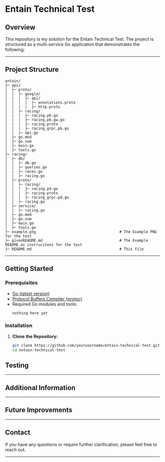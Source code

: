# Entain Technical Test

## Overview

This repository is my solution for the Entain Technical Test. The project is structured as a multi-service Go application that demonstrates the following:

---

## Project Structure

```
entain/
├─ api/                   
│  ├─ proto/
│  |  ├─ google/
│  |  |  ├─ api/
│  |  |  |  ├─ annotations.proto
│  |  |  |  ├─ http.proto
│  |  ├─ racing/
│  |  |  ├─ racing.pb.go
│  |  |  ├─ racing.pb.gw.go
│  |  |  ├─ racing.proto
│  |  |  ├─ racing_grpc.pb.go
│  |  ├─ api.go
│  ├─ go.mod
│  ├─ go.sum
│  ├─ main.go
│  ├─ tools.go
├─ racing/                
│  ├─ db/
│  |  ├─ db.go
│  |  ├─ queries.go
│  |  ├─ races.go
│  |  ├─ racing.go                
│  ├─ proto/
│  |  ├─ racing/
│  |  |  ├─ racing.pd.go
│  |  |  ├─ racing.proto
│  |  |  ├─ racing_grpc.pd.go
│  |  ├─ racing.go           
│  ├─ service/
│  |  ├─ racing.go
│  ├─ go.mod
│  ├─ go.sum      
│  ├─ main.go
│  ├─ tools.go            
├─ example.png                                      # The Example PNG for the test
├─ givenREADME.md                                   # The Example README as instrucitons for the test      
├─ README.md                                        # This file
```

---

## Getting Started

### Prerequisites

- [Go (latest version)](https://golang.org/doc/install)
- [Protocol Buffers Compiler (protoc)](https://grpc.io/docs/protoc-installation/)
- Required Go modules and tools:
  ```bash
  nothing here yet
  ```

### Installation

1. **Clone the Repository:**
   ```bash
   git clone https://github.com/yourusername/entain-technical-test.git
   cd entain-technical-test
   ```

## Testing



---

## Additional Information

---

## Future Improvements

---

## Contact

If you have any questions or require further clarification, please feel free to reach out.

---
